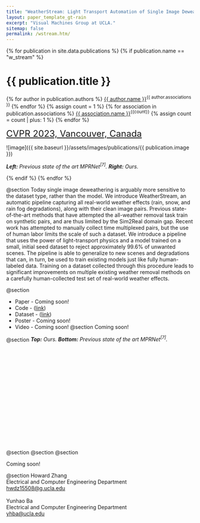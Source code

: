 ```yaml
---
title: "WeatherStream: Light Transport Automation of Single Image Deweathering"
layout: paper_template_gt-rain
excerpt: "Visual Machines Group at UCLA."
sitemap: false
permalink: /wstream.htm/
---
```

<style>
.figures {
  display: flex;
  flex-wrap: wrap;
  padding: 0 0px;
}

.column {
  flex: 20%;
  padding: 0 3px;
}

figure {
  overflow: hidden;
  backgroundSize : contain;
  margin: auto;
  margin-top:0px;
}  

figure img {
  margin-top: 0px;
  margin-bottom: -1px;
  border-radius: 0px;
}

figcaption {
  text-align: center;
  font-family: "Segoe UI", Arial, sans-serif;
  font-size: 1rem;
}
   
.gif-container{	
  display: flex;
  justify-content: space-between;
  width: 100%;
  padding-top: 7px;
}
.teaser-container{	
  display: flex;
  align-items: center;
  justify-content: center;
}
  
div#comparison1 { 
  width: 19.24vw;
  height: 12.7vw;
  overflow: hidden; 
  padding: 0 2px;}
  
div#comparison1 figure { 
  background-image: url(/assets/images/gt-rain/72__rain.png); 
  background-size: cover;
  position: relative;
  width: 100%; 
  height: 100%;
  margin: 0; 
}

div#comparison1 figure #divisor { 
  background-image: url(/assets/images/gt-rain/72_derain.png);
  background-size: cover;
  position: relative;
  width: 100%; 
  box-shadow: 1px 0px 5px 1px rgba(0,0,0,.5);
  overflow: hidden;
  bottom: 0;
  height: 100%;
  
  
  animation-name: slide;
  animation-timing-function: linear;
  animation-iteration-count: infinite;
  animation-duration: 5.5s;
  animation-direction:normal;
}
  
div#comparison2 { 
  width: 19.05vw;
  height: 12.7vw;
  overflow: hidden; 
  padding: 0 2px;}
  
div#comparison2 figure { 
  background-image: url(/assets/images/gt-rain/img2.png); 
  background-size: cover;
  position: relative;
  width: 100%; 
  height: 100%;
  margin: 0; 
}

div#comparison2 figure #divisor { 
  background-image: url(/assets/images/gt-rain/img2_ours.png);
  background-size: cover;
  position: relative;
  width: 100%; 
  box-shadow: 1px 0px 5px 1px rgba(0,0,0,.5);
  overflow: hidden;
  bottom: 0;
  height: 100%;
  
  
  animation-name: slide;
  animation-timing-function: linear;
  animation-iteration-count: infinite;
  animation-duration: 5.5s;
  animation-direction: normal;
}
  
div#comparison3 { 
  width: 15.88vw;
  height: 12.7vw;
  overflow: hidden; 
  padding: 0 2px;}
  
div#comparison3 figure { 
  background-image: url(/assets/images/gt-rain/74__rain.png); 
  background-size: cover;
  position: relative;
  width: 100%; 
  height: 100%;
  margin: 0; 
}

div#comparison3 figure #divisor { 
  background-image: url(/assets/images/gt-rain/74_derain.png);
  background-size: cover;
  position: relative;
  width: 100%; 
  box-shadow: 1px 0px 5px 1px rgba(0,0,0,.5);
  overflow: hidden;
  bottom: 0;
  height: 100%;
  
  
  animation-name: slide;
  animation-timing-function: linear;
  animation-iteration-count: infinite;
  animation-duration: 5.5s;
  animation-direction: normal;
}

div#comparison4 { 
  width: 19.18vw;
  height: 12.7vw;
  overflow: hidden; 
  padding: 0 2px;}
  
div#comparison4 figure { 
  background-image: url(/assets/images/gt-rain/59__rain.png); 
  background-size: cover;
  position: relative;
  width: 100%; 
  height: 100%;
  margin: 0; 
}

div#comparison4 figure #divisor { 
  background-image: url(/assets/images/gt-rain/59_derain.png);
  background-size: cover;
  position: relative;
  width: 100%; 
  box-shadow: 1px 0px 5px 1px rgba(0,0,0,.5);
  overflow: hidden;
  bottom: 0;
  height: 100%;
  
  
  animation-name: slide;
  animation-timing-function: linear;
  animation-iteration-count: infinite;
  animation-duration: 5.5s;
  animation-direction: normal;
}
  
div#mcomparison1 { 
  width: 19.24vw;
  height: 12.7vw;
  overflow: hidden; 
  padding: 0 2px;}
  
div#mcomparison1 figure { 
  background-image: url(/assets/images/gt-rain/72__rain.png); 
  background-size: cover;
  position: relative;
  width: 100%; 
  height: 100%;
  margin: 0; 
}

div#mcomparison1 figure #divisor { 
  background-image: url(/assets/images/gt-rain/72MPRNet.png);
  background-size: cover;
  position: relative;
  width: 100%; 
  box-shadow: 1px 0px 5px 1px rgba(0,0,0,.5);
  overflow: hidden;
  bottom: 0;
  height: 100%;
  
  
  animation-name: slide;
  animation-timing-function: linear;
  animation-iteration-count: infinite;
  animation-duration: 5.5s;
  animation-direction: normal;
}
  
div#mcomparison2 { 
  width: 19.05vw;
  height: 12.7vw;
  overflow: hidden; 
  padding: 0 2px;}
  
div#mcomparison2 figure { 
  background-image: url(/assets/images/gt-rain/img2.png); 
  background-size: cover;
  position: relative;
  width: 100%; 
  height: 100%;
  margin: 0; 
}

div#mcomparison2 figure #divisor { 
  background-image: url(/assets/images/gt-rain/img2MPRNet.png);
  background-size: cover;
  position: relative;
  width: 100%; 
  box-shadow: 1px 0px 5px 1px rgba(0,0,0,.5);
  overflow: hidden;
  bottom: 0;
  height: 100%;
  
  
  animation-name: slide;
  animation-timing-function: linear;
  animation-iteration-count: infinite;
  animation-duration: 5.5s;
  animation-direction: normal;
}
  
div#mcomparison3 { 
  width: 15.88vw;
  height: 12.7vw;
  overflow: hidden; 
  padding: 0 2px;}
  
div#mcomparison3 figure { 
  background-image: url(/assets/images/gt-rain/74__rain.png); 
  background-size: cover;
  position: relative;
  width: 100%; 
  height: 100%;
  margin: 0; 
}

div#mcomparison3 figure #divisor { 
  background-image: url(/assets/images/gt-rain/74MPRNet.png);
  background-size: cover;
  position: relative;
  width: 100%; 
  box-shadow: 1px 0px 5px 1px rgba(0,0,0,.5);
  overflow: hidden;
  bottom: 0;
  height: 100%;
  
  
  animation-name: slide;
  animation-timing-function: linear;
  animation-iteration-count: infinite;
  animation-duration: 5.5s;
  animation-direction: normal;
}

div#mcomparison4 { 
  width: 19.18vw;
  height: 12.7vw;
  overflow: hidden; 
  padding: 0 2px;}
  
div#mcomparison4 figure { 
  background-image: url(/assets/images/gt-rain/59__rain.png); 
  background-size: cover;
  position: relative;
  width: 100%; 
  height: 100%;
  margin: 0; 
}

div#mcomparison4 figure #divisor { 
  background-image: url(/assets/images/gt-rain/59MPRNet.png);
  background-size: cover;
  position: relative;
  width: 100%; 
  box-shadow: 1px 0px 5px 1px rgba(0,0,0,.5);
  overflow: hidden;
  bottom: 0;
  height: 100%;
  
  
  animation-name: slide;
  animation-timing-function: linear;
  animation-iteration-count: infinite;
  animation-duration: 5.5s;
  animation-direction: normal;
}
div#comparison_teaser_1 { 
  width: 20vw;
  height: 31vw;
  overflow: hidden; 
  padding: 0 3px;
}  
div#comparison_teaser_1 figure { 
  background-image: url(/assets/images/gt-rain/94.jpg); 
  background-size: cover;
  position: relative;
  width: 100%; 
  height: 100%;
  margin: 0; 
}
div#comparison_teaser_1 figure #divisor { 
  background-image: url(/assets/images/gt-rain/94_MPRNet.png);
  background-size: cover;
  position: relative;
  width: 100%; 
  box-shadow: 1px 0px 5px 1px rgba(0,0,0,.5);
  overflow: hidden;
  bottom: 0;
  height: 100%;
  
  
  animation-name: slide;
  animation-timing-function: linear;
  animation-iteration-count: infinite;
  animation-duration: 5.5s;
  animation-direction: normal;
}
  
div#comparison_teaser_2 { 
  width: 20vw;
  height: 31vw;
  overflow: hidden; 
  padding: 0 3px;
}
div#comparison_teaser_2 figure { 
  background-image: url(/assets/images/gt-rain/94.jpg); 
  background-size: cover;
  position: relative;
  width: 100%; 
  height: 100%;
  margin: 0; 
}
div#comparison_teaser_2 figure #divisor { 
  background-image: url(/assets/images/gt-rain/94_ours.png);
  background-size: cover;
  position: relative;
  width: 100%; 
  box-shadow: 1px 0px 5px 1px rgba(0,0,0,.5);
  overflow: hidden;
  bottom: 0;
  height: 100%;
  
  
  animation-name: slide;
  animation-timing-function: linear;
  animation-iteration-count: infinite;
  animation-duration: 5.5s;
  animation-direction: normal;
}
@keyframes slide {
0% {width: 0%; box-shadow: 0px 0px 0px 0px rgba(0,0,0,.5);}
  19% {box-shadow: 0px 0px 0px 0px rgba(0,0,0,.5);}
  20% { width: 0%; box-shadow: 1px 0px 5px 1px rgba(0,0,0,.5);}
  80% { width: 100%; box-shadow: 1px 0px 5px 1px rgba(0,0,0,.5);}
}  
</style>
{% for publication in site.data.publications %}
{% if publication.name == "w_stream" %}

# {{ publication.title }}
{% for author in publication.authors %} [{{ author.name }}]({{author.link}})<sup>{{ author.associations }}</sup>
{% endfor %}
{% assign count = 1 %}
{% for association in publication.associations %} [{{ association.name }}]({{association.link}})<sup>{{count}}</sup> {% assign count = count | plus: 1 %}
{% endfor %}
<p>
<font color="gray" size="5"><a href="https://cvpr2023.thecvf.com">CVPR 2023, Vancouver, Canada</a></font>
</p>
<!-- <hr class="center" style="width: 80%; color: grey; height: 0.2px; background-color:grey;"/> -->

![image]({{ site.baseurl }}/assets/images/publications/{{ publication.image }})
<!-- <div class="teaser-container">
<div id="comparison_teaser_1">
  <figure>
    <div id="divisor"></div>
  </figure>
</div>
<div id="comparison_teaser_2">
  <figure>
    <div id="divisor"></div>
  </figure>
</div>
</div> -->
***Left:** Previous state of the art MPRNet<sup>[7]</sup>. **Right:** Ours.*
<br>

{% endif %}
{% endfor %}

<!--

  1 Abstract
  2 Files
  3 Comparison
  4 Additonal Results
  5 Citations
  6 Contact

-->

@section
Today single image deweathering is arguably more sensitive to the dataset type, rather than the model. We introduce WeatherStream, an automatic pipeline capturing all real-world weather effects (rain, snow, and rain fog degradations), along with their clean image pairs. Previous state-of-the-art methods that have attempted the all-weather removal task train on synthetic pairs, and are thus limited by the Sim2Real domain gap. Recent work has attempted to manually collect time multiplexed pairs, but the use of human labor limits the scale of such a dataset. We introduce a pipeline that uses the power of light-transport physics and a model trained on a small, initial seed dataset to reject approximately 99.6% of unwanted scenes. The pipeline is able to generalize to new scenes and degradations that can, in turn, be used to train existing models just like fully human-labeled data. Training on a dataset collected through this procedure leads to significant improvements on multiple existing weather removal methods on a carefully human-collected test set of real-world weather effects.

@section
- Paper - Coming soon! <!-- ([link](https://link.springer.com/chapter/10.1007/978-3-031-20071-7_42))-->
- Code - ([link](https://drive.google.com/drive/folders/1MmXeSBgoeAJT6FHlWhZwBVET9RHpiG4W?usp=sharing))
- Dataset - ([link](https://drive.google.com/drive/folders/12Z9rBSTs0PPNHLieyU2vnCTzR6fOFLrT?usp=sharing))
- Poster - Coming soon! <!-- ([link](https://drive.google.com/file/d/1LmTB41ZYfybzew78lVI0WbfeKOho2T10/view?usp=sharing))-->
- Video - Coming soon! <!-- ([link](https://drive.google.com/file/d/1kODUREmzin1xH1OSCejV3h0M4SlaCB68/view?usp=sharing))-->
@section
Coming soon!
<!--The GT-RAIN challenge invites the public to push the boundary of single image deraining for challenging real world images degraded by various degrees of rainy weather that were collected from all around the world -- stretching from North America to Asia. The competition features the first large scale dataset comprised of real rainy image and ground truth image pairs captured from over 115 scenes. The challenge is sponsored by the US Army Research Laboratory (ARL) with monetary awards for the best performing teams: $1000 USD for first place, $800 USD for second place and $500 USD for third place.-->

@section
***Top:** Ours. **Bottom:** Previous state of the art MPRNet<sup>[7]</sup>.*
<div class="gif-container">
<div id="comparison1">
  <figure>
    <div id="divisor"></div>
  </figure>
</div>
<div id="comparison2">
  <figure>
    <div id="divisor"></div>
  </figure>
</div>
<div id="comparison3">
  <figure>
    <div id="divisor"></div>
  </figure>
</div>
<div id="comparison4">
  <figure>
    <div id="divisor"></div>
  </figure>
</div>
</div>

<div class="gif-container">
<div id="mcomparison1">
  <figure>
    <div id="divisor"></div>
  </figure>
</div>
<div id="mcomparison2">
  <figure>
    <div id="divisor"></div>
  </figure>
</div>
<div id="mcomparison3">
  <figure>
    <div id="divisor"></div>
  </figure>
</div>
<div id="mcomparison4">
  <figure>
    <div id="divisor"></div>
  </figure>
</div>
</div>


@section
@section
@section


Coming soon!
<!--@inproceedings{ba2022not, \
  &nbsp;&nbsp;title={Not Just Streaks: Towards Ground Truth for Single Image Deraining}, \
  &nbsp;&nbsp;author={Ba, Yunhao and Zhang, Howard and Yang, Ethan and Suzuki, Akira and Pfahnl, Arnold and Chandrappa, Chethan Chinder and de Melo, Celso M and You, Suya and Soatto, Stefano and Wong, Alex and others}, \
  &nbsp;&nbsp;booktitle={European Conference on Computer Vision}, \
  &nbsp;&nbsp;pages={723--740}, \
  &nbsp;&nbsp;year={2022}, \
  &nbsp;&nbsp;organization={Springer} \
}-->


@section
Howard Zhang <br>
Electrical and Computer Engineering Department <br>
hwdz15508@g.ucla.edu <br>
&nbsp;<br>
Yunhao Ba <br>
Electrical and Computer Engineering Department <br>
yhba@ucla.edu <br>

